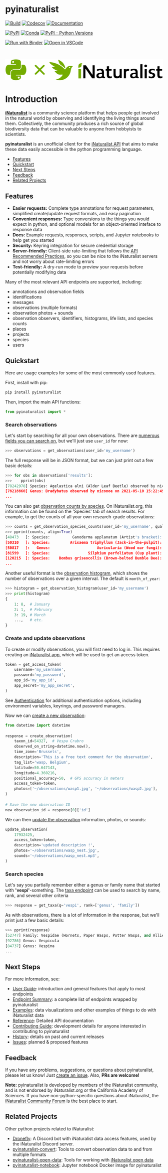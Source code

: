 # pyinaturalist

[![Build](https://github.com/niconoe/pyinaturalist/workflows/Build/badge.svg)](https://github.com/niconoe/pyinaturalist/actions)
[![Codecov](https://codecov.io/gh/niconoe/pyinaturalist/branch/main/graph/badge.svg)](https://codecov.io/gh/niconoe/pyinaturalist)
[![Documentation](https://img.shields.io/readthedocs/pyinaturalist/stable)](https://pyinaturalist.readthedocs.io)

[![PyPI](https://img.shields.io/pypi/v/pyinaturalist?color=blue)](https://pypi.org/project/pyinaturalist)
[![Conda](https://img.shields.io/conda/vn/conda-forge/pyinaturalist?color=blue)](https://anaconda.org/conda-forge/pyinaturalist)
[![PyPI - Python Versions](https://img.shields.io/pypi/pyversions/pyinaturalist)](https://pypi.org/project/pyinaturalist)

[![Run with Binder](https://mybinder.org/badge_logo.svg)](https://mybinder.org/v2/gh/niconoe/pyinaturalist/main?urlpath=lab/tree/examples)
[![Open in VSCode](https://open.vscode.dev/badges/open-in-vscode.svg)](https://open.vscode.dev/niconoe/pyinaturalist)

<br/>

[![](docs/images/pyinaturalist_logo_med.png)](https://pyinaturalist.readthedocs.io)

# Introduction
[**iNaturalist**](https://www.inaturalist.org) is a community science platform that helps people
get involved in the natural world by observing and identifying the living things around them.
Collectively, the community produces a rich source of global biodiversity data that can be valuable
to anyone from hobbyists to scientists.

**pyinaturalist** is an unofficial client for the [iNaturalist API](https://api.inaturalist.org/v1) that
aims to make these data easily accessible in the python programming language.

- [Features](#features)
- [Quickstart](#quickstart)
- [Next Steps](#next-steps)
- [Feedback](#feedback)
- [Related Projects](#related-projects)

## Features
* **Easier requests:** Complete type annotations for request parameters, simplified create/update
  request formats, and easy pagination
* **Convenient responses:** Type conversions to the things you would expect in python, and optional
  models for an object-oriented inteface to response data
* **Docs:** Example requests, responses, scripts, and Jupyter notebooks to help get you started
* **Security:** Keyring integration for secure credential storage
* **Server-friendly:** Client-side rate-limiting that follows the
  [API Recommended Practices](https://www.inaturalist.org/pages/api+recommended+practices),
  so you can be nice to the iNaturalist servers and not worry about rate-limiting errors
* **Test-friendly:** A dry-run mode to preview your requests before potentially modifying data

Many of the most relevant API endpoints are supported, including:
* annotations and observation fields
* identifications
* messages
* observations (multiple formats)
* observation photos + sounds
* observation observers, identifiers, histograms, life lists, and species counts
* places
* projects
* species
* users

## Quickstart
Here are usage examples for some of the most commonly used features.

First, install with pip:
```bash
pip install pyinaturalist
```

Then, import the main API functions:
```python
from pyinaturalist import *
```

### Search observations
Let's start by searching for all your own observations. There are
[numerous fields you can search on](https://pyinaturalist.readthedocs.io/en/stable/modules/pyinaturalist.v1.observations.html#pyinaturalist.v1.observations.create_observation), but we'll just use `user_id` for now:
```python
>>> observations = get_observations(user_id='my_username')
```

The full response will be in JSON format, but we can just print out a few basic details:
```python
>>> for obs in observations['results']:
>>>    pprint(obs)
[78242978] Species: Agelastica alni (Alder Leaf Beetle) observed by niconoe on 2021-05-10 18:45:38+01:00 at 1428 Braine-l'Alleud, Belgique
[78218860] Genus: Bradybatus observed by niconoe on 2021-05-10 15:22:49+01:00 at 1428 Braine-l'Alleud, Belgique
...
```

You can also get
[observation counts by species](https://pyinaturalist.readthedocs.io/en/stable/modules/pyinaturalist.v1.observations.html#pyinaturalist.v1.observations.get_observation_species_counts).
On iNaturalist.org, this information can be found on the 'Species' tab of search results.
For example, to get the counts of all your own research-grade observations:
```python
>>> counts = get_observation_species_counts(user_id='my_username', quality_grade='research')
>>> pprint(counts, align=True)
[48473   ]: Species:          Ganoderma applanatum (Artist's bracket): 4
[50310   ]: Species:         Arisaema triphyllum (Jack-in-the-pulpit): 4
[50817   ]:   Genus:                     Auricularia (Wood ear fungi): 3
[81599   ]: Species:                 Silphium perfoliatum (Cup plant): 3
[120215  ]: Species:    Bombus griseocollis (Brown-belted Bumble Bee): 2
...
```

Another useful format is the
[observation histogram](https://pyinaturalist.readthedocs.io/en/stable/modules/pyinaturalist.v1.observations.html#pyinaturalist.v1.observations.get_observation_histogram),
which shows the number of observations over a given interval. The default is `month_of_year`:
```python
>>> histogram = get_observation_histogram(user_id='my_username')
>>> print(histogram)
{
    1: 8,  # January
    2: 1,  # February
    3: 19, # March
    ...,   # etc.
}
```

### Create and update observations
To create or modify observations, you will first need to log in.
This requires creating an [iNaturalist app](https://www.inaturalist.org/oauth/applications/new),
which will be used to get an access token.
```python
token = get_access_token(
    username='my_username',
    password='my_password',
    app_id='my_app_id',
    app_secret='my_app_secret',
)
```
See
[Authentication](https://pyinaturalist.readthedocs.io/en/latest/user_guide.html#authentication)
for additional authentication options, including environment variables, keyrings, and password managers.

Now we can [create a new observation](https://pyinaturalist.readthedocs.io/en/stable/modules/pyinaturalist.v1.observations.html#pyinaturalist.v1.observations.create_observation):
```python
from datetime import datetime

response = create_observation(
    taxon_id=54327,  # Vespa Crabro
    observed_on_string=datetime.now(),
    time_zone='Brussels',
    description='This is a free text comment for the observation',
    tag_list='wasp, Belgium',
    latitude=50.647143,
    longitude=4.360216,
    positional_accuracy=50,  # GPS accuracy in meters
    access_token=token,
    photos=['~/observations/wasp1.jpg', '~/observations/wasp2.jpg'],
)

# Save the new observation ID
new_observation_id = response[0]['id']
```

We can then [update the observation](https://pyinaturalist.readthedocs.io/en/stable/modules/pyinaturalist.v1.observations.html#pyinaturalist.v1.observations.update_observation) information, photos, or sounds:
```python
update_observation(
    17932425,
    access_token=token,
    description='updated description !',
    photos='~/observations/wasp_nest.jpg',
    sounds='~/observations/wasp_nest.mp3',
)
```

### Search species
Let's say you partially remember either a genus or family name that started with **'vespi'**-something.
The [taxa endpoint](https://pyinaturalist.readthedocs.io/en/stable/modules/pyinaturalist.v1.taxa.html#pyinaturalist.v1.taxa.get_taxa)
can be used to search by name, rank, and several other criteria
```python
>>> response = get_taxa(q='vespi', rank=['genus', 'family'])
```

As with observations, there is a lot of information in the response, but we'll print just a few basic details:
```python
>>> pprint(response)
[52747] Family: Vespidae (Hornets, Paper Wasps, Potter Wasps, and Allies)
[92786] Genus: Vespicula
[84737] Genus: Vespina
...
```

## Next Steps
For more information, see:

* [User Guide](https://pyinaturalist.readthedocs.io/en/latest/user_guide.html):
  introduction and general features that apply to most endpoints
* [Endpoint Summary](https://pyinaturalist.readthedocs.io/en/latest/endpoints.html):
  a complete list of endpoints wrapped by pyinaturalist
* [Examples](https://pyinaturalist.readthedocs.io/en/stable/examples.html):
  data visualizations and other examples of things to do with iNaturalist data
* [Reference](https://pyinaturalist.readthedocs.io/en/latest/reference.html): Detailed API documentation
* [Contributing Guide](https://pyinaturalist.readthedocs.io/en/stable/contributing.html):
  development details for anyone interested in contributing to pyinaturalist
* [History](https://github.com/niconoe/pyinaturalist/blob/dev/HISTORY.md):
  details on past and current releases
* [Issues](https://github.com/niconoe/pyinaturalist/issues): planned & proposed features

## Feedback
If you have any problems, suggestions, or questions about pyinaturalist, please let us know!
Just [create an issue](https://github.com/niconoe/pyinaturalist/issues/new/choose).
Also, **PRs are welcome!**

**Note:** pyinaturalist is developed by members of the iNaturalist community, and is not endorsed by
iNaturalist.org or the California Academy of Sciences. If you have non-python-specific questions
about iNaturalist, the [iNaturalist Community Forum](https://forum.inaturalist.org/) is the best
place to start.

## Related Projects
Other python projects related to iNaturalist:

* [Dronefly](https://github.com/synrg/dronefly): A Discord bot with iNaturalist data access features,
  used by the iNaturalist Discord server.
* [pyinaturalist-convert](https://github.com/JWCook/pyinaturalist-convert): Tools to convert observation data to and from multiple formats
* [pyinaturalist-open-data](https://github.com/JWCook/pyinaturalist-open-data):  Tools for working with [iNaturalist open data](https://registry.opendata.aws/inaturalist-open-data/)
* [pyinaturalist-notebook](https://github.com/JWCook/pyinaturalist-notebook): Jupyter notebook Docker image for pyinaturalist
